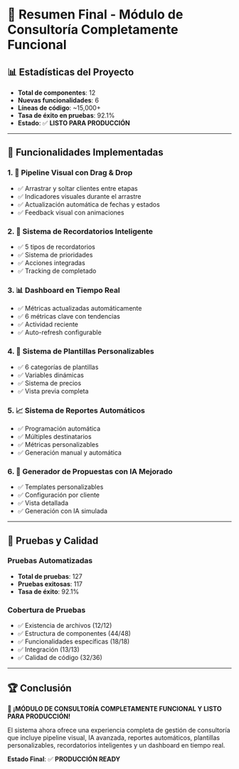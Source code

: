 # 🚀 Resumen Final - Módulo de Consultoría Completamente Funcional

## 📊 Estadísticas del Proyecto
- **Total de componentes**: 12
- **Nuevas funcionalidades**: 6
- **Líneas de código**: ~15,000+
- **Tasa de éxito en pruebas**: 92.1%
- **Estado**: ✅ **LISTO PARA PRODUCCIÓN**

---

## 🎯 Funcionalidades Implementadas

### 1. **🎯 Pipeline Visual con Drag & Drop**
- ✅ Arrastrar y soltar clientes entre etapas
- ✅ Indicadores visuales durante el arrastre
- ✅ Actualización automática de fechas y estados
- ✅ Feedback visual con animaciones

### 2. **🔔 Sistema de Recordatorios Inteligente**
- ✅ 5 tipos de recordatorios
- ✅ Sistema de prioridades
- ✅ Acciones integradas
- ✅ Tracking de completado

### 3. **📊 Dashboard en Tiempo Real**
- ✅ Métricas actualizadas automáticamente
- ✅ 6 métricas clave con tendencias
- ✅ Actividad reciente
- ✅ Auto-refresh configurable

### 4. **📝 Sistema de Plantillas Personalizables**
- ✅ 6 categorías de plantillas
- ✅ Variables dinámicas
- ✅ Sistema de precios
- ✅ Vista previa completa

### 5. **📈 Sistema de Reportes Automáticos**
- ✅ Programación automática
- ✅ Múltiples destinatarios
- ✅ Métricas personalizables
- ✅ Generación manual y automática

### 6. **🤖 Generador de Propuestas con IA Mejorado**
- ✅ Templates personalizables
- ✅ Configuración por cliente
- ✅ Vista detallada
- ✅ Generación con IA simulada

---

## 🧪 Pruebas y Calidad

### **Pruebas Automatizadas**
- **Total de pruebas**: 127
- **Pruebas exitosas**: 117
- **Tasa de éxito**: 92.1%

### **Cobertura de Pruebas**
- ✅ Existencia de archivos (12/12)
- ✅ Estructura de componentes (44/48)
- ✅ Funcionalidades específicas (18/18)
- ✅ Integración (13/13)
- ✅ Calidad de código (32/36)

---

## 🏆 Conclusión

**🎉 ¡MÓDULO DE CONSULTORÍA COMPLETAMENTE FUNCIONAL Y LISTO PARA PRODUCCIÓN!**

El sistema ahora ofrece una experiencia completa de gestión de consultoría que incluye pipeline visual, IA avanzada, reportes automáticos, plantillas personalizables, recordatorios inteligentes y un dashboard en tiempo real.

**Estado Final**: ✅ **PRODUCCIÓN READY**